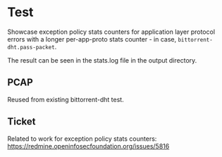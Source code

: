 # Test

Showcase exception policy stats counters for application layer protocol errors
with a longer per-app-proto stats counter - in case, ``bittorrent-dht.pass-packet``.

The result can be seen in the stats.log file in the output directory.

## PCAP

Reused from existing bittorrent-dht test.

## Ticket

Related to work for exception policy stats counters:
https://redmine.openinfosecfoundation.org/issues/5816
